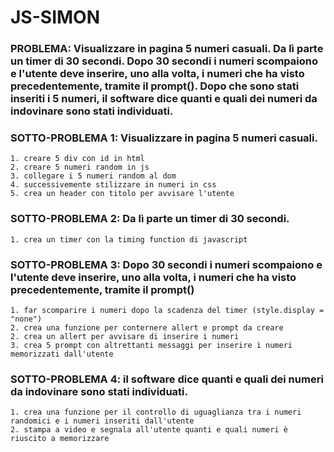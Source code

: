 # JS-SIMON

### PROBLEMA: Visualizzare in pagina 5 numeri casuali. Da lì parte un timer di 30 secondi. Dopo 30 secondi i numeri scompaiono e l'utente deve inserire, uno alla volta, i numeri che ha visto precedentemente, tramite il prompt(). Dopo che sono stati inseriti i 5 numeri, il software dice quanti e quali dei numeri da indovinare sono stati individuati.

### SOTTO-PROBLEMA 1: Visualizzare in pagina 5 numeri casuali.
    1. creare 5 div con id in html
    2. creare 5 numeri random in js
    3. collegare i 5 numeri random al dom
    4. successivemente stilizzare in numeri in css
    5. crea un header con titolo per avvisare l'utente 

### SOTTO-PROBLEMA 2: Da lì parte un timer di 30 secondi.
    1. crea un timer con la timing function di javascript

### SOTTO-PROBLEMA 3: Dopo 30 secondi i numeri scompaiono e l'utente deve inserire, uno alla volta, i numeri che ha visto precedentemente, tramite il prompt()
    1. far scomparire i numeri dopo la scadenza del timer (style.display = "none")
    2. crea una funzione per conternere allert e prompt da creare
    2. crea un allert per avvisare di inserire i numeri
    3. crea 5 prompt con altrettanti messaggi per inserire i numeri memorizzati dall'utente

### SOTTO-PROBLEMA 4: il software dice quanti e quali dei numeri da indovinare sono stati individuati.
    1. crea una funzione per il controllo di uguaglianza tra i numeri randomici e i numeri inseriti dall'utente
    2. stampa a video e segnala all'utente quanti e quali numeri è riuscito a memorizzare
